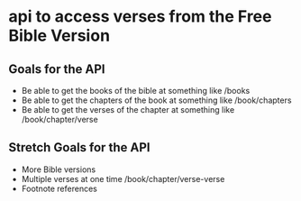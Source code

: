 # api to access verses from the Free Bible Version

## Goals for the API
* Be able to get the books of the bible at something like /books
* Be able to get the chapters of the book at something like /book/chapters
* Be able to get the verses of the chapter at something like /book/chapter/verse

## Stretch Goals for the API
* More Bible versions
* Multiple verses at one time /book/chapter/verse-verse
* Footnote references

